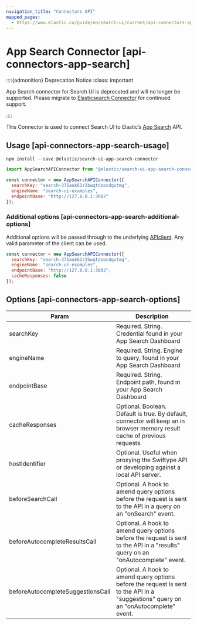 ```yaml
---
navigation_title: "Connectors API"
mapped_pages:
  - https://www.elastic.co/guide/en/search-ui/current/api-connectors-app-search.html
---
```


# App Search Connector [api-connectors-app-search]

::::{admonition} Deprecation Notice
:class: important

App Search connector for Search UI is deprecated and will no longer be supported. Please migrate to [Elasticsearch Connector](/reference/tutorials-elasticsearch.md) for continued support.

::::

This Connector is used to connect Search UI to Elastic’s [App Search](https://www.elastic.co/cloud/app-search-service) API.

## Usage [api-connectors-app-search-usage]

```shell
npm install --save @elastic/search-ui-app-search-connector
```

```js
import AppSearchAPIConnector from "@elastic/search-ui-app-search-connector";

const connector = new AppSearchAPIConnector({
  searchKey: "search-371auk61r2bwqtdzocdgutmg",
  engineName: "search-ui-examples",
  endpointBase: "http://127.0.0.1:3002"
});
```

### Additional options [api-connectors-app-search-additional-options]

Additional options will be passed through to the underlying [APIclient](https://github.com/elastic/app-search-javascript). Any valid parameter of the client can be used.

```js
const connector = new AppSearchAPIConnector({
  searchKey: "search-371auk61r2bwqtdzocdgutmg",
  engineName: "search-ui-examples",
  endpointBase: "http://127.0.0.1:3002",
  cacheResponses: false
});
```

## Options [api-connectors-app-search-options]

| Param                             | Description                                                                                                                          |
| --------------------------------- | ------------------------------------------------------------------------------------------------------------------------------------ |
| searchKey                         | Required. String. Credential found in your App Search Dashboard                                                                      |
| engineName                        | Required. String. Engine to query, found in your App Search Dashboard                                                                |
| endpointBase                      | Required. String. Endpoint path, found in your App Search Dashboard                                                                  |
| cacheResponses                    | Optional. Boolean. Default is true. By default, connector will keep an in browser memory result cache of previous requests.          |
| hostIdentifier                    | Optional. Useful when proxying the Swiftype API or developing against a local API server.                                            |
| beforeSearchCall                  | Optional. A hook to amend query options before the request is sent to the API in a query on an "onSearch" event.                     |
| beforeAutocompleteResultsCall     | Optional. A hook to amend query options before the request is sent to the API in a "results" query on an "onAutocomplete" event.     |
| beforeAutocompleteSuggestionsCall | Optional. A hook to amend query options before the request is sent to the API in a "suggestions" query on an "onAutocomplete" event. |
